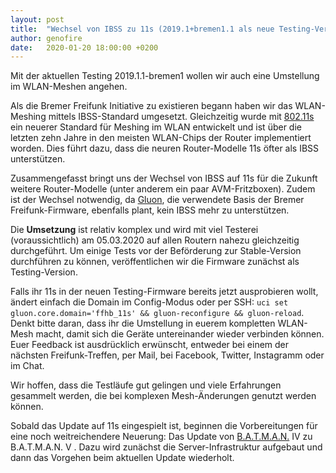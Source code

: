 ```yaml
---
layout: post
title:  "Wechsel von IBSS zu 11s (2019.1+bremen1.1 als neue Testing-Version)"
author: genofire
date:   2020-01-20 18:00:00 +0200
---
```


Mit der aktuellen Testing 2019.1.1-bremen1 wollen wir auch eine Umstellung im WLAN-Meshen angehen.

Als die Bremer Freifunk Initiative zu existieren begann haben wir das WLAN-Meshing mittels IBSS-Standard umgesetzt.
Gleichzeitig wurde mit [802.11s](https://de.wikipedia.org/wiki/IEEE_802.11s) ein neuerer Standard für Meshing im WLAN entwickelt und ist über die letzten zehn Jahre in den meisten WLAN-Chips der Router implementiert worden.
Dies führt dazu, dass die neuren Router-Modelle 11s öfter als IBSS unterstützen.

Zusammengefasst bringt uns der Wechsel von IBSS auf 11s für die Zukunft weitere Router-Modelle (unter anderem ein paar AVM-Fritzboxen).
Zudem ist der Wechsel notwendig, da [Gluon](https://wiki.freifunk.net/Gluon), die verwendete Basis der Bremer Freifunk-Firmware, ebenfalls plant, kein IBSS mehr zu unterstützen.

Die **Umsetzung** ist relativ komplex und wird mit viel Testerei (voraussichtlich) am 05.03.2020 auf allen Routern nahezu gleichzeitig durchgeführt.
Um einige Tests vor der Beförderung zur Stable-Version durchführen zu können, veröffentlichen wir die Firmware zunächst als Testing-Version. 

Falls ihr 11s in der neuen Testing-Firmware bereits jetzt ausprobieren wollt, ändert einfach die Domain im Config-Modus oder per SSH:
`uci set gluon.core.domain='ffhb_11s' && gluon-reconfigure && gluon-reload`.
Denkt bitte daran, dass ihr die Umstellung in euerem kompletten WLAN-Mesh macht, damit sich die Geräte untereinander wieder verbinden können.
Euer Feedback ist ausdrücklich erwünscht, entweder bei einem der nächsten Freifunk-Treffen, per Mail, bei Facebook, Twitter, Instagramm oder im Chat.

Wir hoffen, dass die Testläufe gut gelingen und viele Erfahrungen gesammelt werden, die bei komplexen Mesh-Änderungen genutzt werden können.

Sobald das Update auf 11s eingespielt ist, beginnen die Vorbereitungen für eine noch weitreichendere Neuerung: 
Das Update von [B.A.T.M.A.N.](https://www.open-mesh.org/projects/open-mesh/wiki) IV zu B.A.T.M.A.N. V .
Dazu wird zunächst die Server-Infrastruktur aufgebaut und dann das Vorgehen beim aktuellen Update wiederholt.

